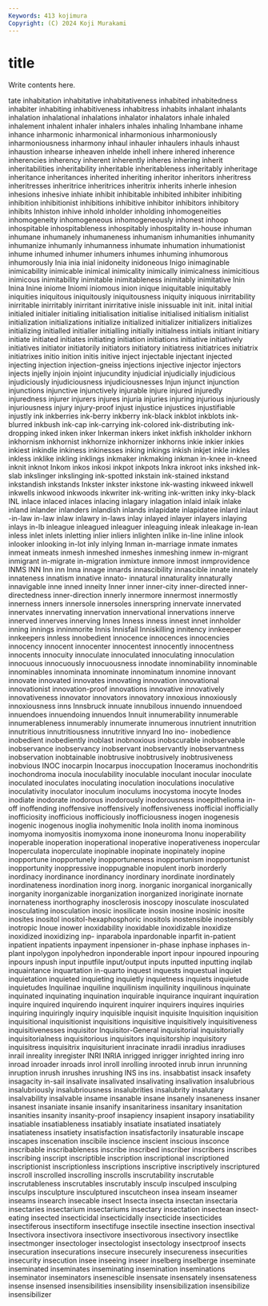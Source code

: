 ```yaml
---
Keywords: 413 kojimura
Copyright: (C) 2024 Koji Murakami
---
```


# title

Write contents here.



tate inhabitation inhabitative inhabitativeness inhabited inhabitedness inhabiter
inhabiting inhabitiveness inhabitress inhabits inhalant inhalants inhalation inhalational inhalations inhalator
inhalators inhale inhaled inhalement inhalent inhaler inhalers inhales inhaling Inhambane
inhame inhance inharmonic inharmonical inharmonious inharmoniously inharmoniousness inharmony inhaul inhauler
inhaulers inhauls inhaust inhaustion inhearse inheaven inhelde inhell inhere inhered
inherence inherencies inherency inherent inherently inheres inhering inherit inheritabilities inheritability
inheritable inheritableness inheritably inheritage inheritance inheritances inherited inheriting inheritor inheritors
inheritress inheritresses inheritrice inheritrices inheritrix inherits inherle inhesion inhesions inhesive
inhiate inhibit inhibitable inhibited inhibiter inhibiting inhibition inhibitionist inhibitions inhibitive
inhibitor inhibitors inhibitory inhibits Inhiston inhive inhold inholder inholding inhomogeneities
inhomogeneity inhomogeneous inhomogeneously inhonest inhoop inhospitable inhospitableness inhospitably inhospitality in-house
inhuman inhumane inhumanely inhumaneness inhumanism inhumanities inhumanity inhumanize inhumanly inhumanness
inhumate inhumation inhumationist inhume inhumed inhumer inhumers inhumes inhuming inhumorous
inhumorously Inia inia inial inidoneity inidoneous Inigo inimaginable inimicability inimicable
inimical inimicality inimically inimicalness inimicitious inimicous inimitability inimitable inimitableness inimitably
inimitative Inin Inina Inine iniome Iniomi iniomous inion inique iniquitable
iniquitably iniquities iniquitous iniquitously iniquitousness iniquity iniquous inirritability inirritable inirritably
inirritant inirritative inisle inissuable init init. inital initial initialed initialer
initialing initialisation initialise initialised initialism initialist initialization initializations initialize initialized
initializer initializers initializes initializing initialled initialler initialling initially initialness initials
initiant initiary initiate initiated initiates initiating initiation initiations initiative initiatively
initiatives initiator initiatorily initiators initiatory initiatress initiatrices initiatrix initiatrixes initio
inition initis initive inject injectable injectant injected injecting injection injection-gneiss
injections injective injector injectors injects injelly injoin injoint injucundity injudicial
injudicially injudicious injudiciously injudiciousness injudiciousnesses Injun injunct injunction injunctions injunctive
injunctively injurable injure injured injuredly injuredness injurer injurers injures injuria
injuries injuring injurious injuriously injuriousness injury injury-proof injust injustice injustices
injustifiable injustly ink inkberries ink-berry inkberry ink-black inkblot inkblots ink-blurred
inkbush ink-cap ink-carrying ink-colored ink-distributing ink-dropping inked inken inker Inkerman
inkers inket inkfish inkholder inkhorn inkhornism inkhornist inkhornize inkhornizer inkhorns
inkie inkier inkies inkiest inkindle inkiness inkinesses inking inkings inkish
inkjet inkle inkles inkless inklike inkling inklings inkmaker inkmaking inkman
in-knee in-kneed inknit inknot Inkom inkos inkosi inkpot inkpots Inkra
inkroot inks inkshed ink-slab inkslinger inkslinging ink-spotted inkstain ink-stained inkstand
inkstandish inkstands Inkster inkster inkstone ink-wasting inkweed inkwell inkwells inkwood
inkwoods inkwriter ink-writing ink-written inky inky-black INL inlace inlaced inlaces
inlacing inlagary inlagation inlaid inlaik inlake inland inlander inlanders inlandish
inlands inlapidate inlapidatee inlard inlaut -in-law in-law inlaw inlawry in-laws
inlay inlayed inlayer inlayers inlaying inlays in-lb inleague inleagued inleaguer
inleaguing inleak inleakage in-lean inless inlet inlets inletting inlier inliers
inlighten inlike in-line inline inlook inlooker inlooking in-lot inly inlying
Inman in-marriage inmate inmates inmeat inmeats inmesh inmeshed inmeshes inmeshing
inmew in-migrant inmigrant in-migrate in-migration inmixture inmore inmost inmprovidence INMS
INN Inn inn Inna innage innards innascibility innascible innate innately
innateness innatism innative innato- innatural innaturality innaturally innavigable inne inned
inneity Inner inner inner-city inner-directed inner-directedness inner-direction innerly innermore innermost
innermostly innerness inners innersole innersoles innerspring innervate innervated innervates innervating
innervation innervational innervations innerve innerved innerves innerving Innes Inness inness
innest innet innholder inning innings inninmorite Innis Innisfail Inniskilling innitency
innkeeper innkeepers innless innobedient innocence innocences innocencies innocency innocent innocenter
innocentest innocently innocentness innocents innocuity innoculate innoculated innoculating innoculation innocuous
innocuously innocuousness innodate innominability innominable innominables innominata innominate innominatum innomine
innovant innovate innovated innovates innovating innovation innovational innovationist innovation-proof innovations
innovative innovatively innovativeness innovator innovators innovatory innoxious innoxiously innoxiousness inns
Innsbruck innuate innubilous innuendo innuendoed innuendoes innuendoing innuendos Innuit innumerability
innumerable innumerableness innumerably innumerate innumerous innutrient innutrition innutritious innutritiousness innutritive
innyard Ino ino- inobedience inobedient inobediently inoblast inobnoxious inobscurable inobservable
inobservance inobservancy inobservant inobservantly inobservantness inobservation inobtainable inobtrusive inobtrusively inobtrusiveness
inobvious INOC inocarpin Inocarpus inoccupation Inoceramus inochondritis inochondroma inocula inoculability
inoculable inoculant inocular inoculate inoculated inoculates inoculating inoculation inoculations inoculative
inoculativity inoculator inoculum inoculums inocystoma inocyte Inodes inodiate inodorate inodorous
inodorously inodorousness inoepithelioma in-off inoffending inoffensive inoffensively inoffensiveness inofficial inofficially
inofficiosity inofficious inofficiously inofficiousness inogen inogenesis inogenic inogenous inoglia inohymenitic
Inola inolith inoma inominous inomyoma inomyositis inomyxoma inone inoneuroma Inonu
inoperability inoperable inoperation inoperational inoperative inoperativeness inopercular Inoperculata inoperculate inopinable
inopinate inopinately inopine inopportune inopportunely inopportuneness inopportunism inopportunist inopportunity inoppressive
inoppugnable inopulent inorb inorderly inordinacy inordinance inordinancy inordinary inordinate inordinately
inordinateness inordination inorg inorg. inorganic inorganical inorganically inorganity inorganizable inorganization
inorganized inoriginate inornate inornateness inorthography inosclerosis inoscopy inosculate inosculated inosculating
inosculation inosic inosilicate inosin inosine inosinic inosite inosites inositol inositol-hexaphosphoric
inositols inostensible inostensibly inotropic Inoue inower inoxidability inoxidable inoxidizable inoxidize
inoxidized inoxidizing inp- inparabola inpardonable inparfit in-patient inpatient inpatients inpayment
inpensioner in-phase inphase inphases in-plant inpolygon inpolyhedron inponderable inport inpour
inpoured inpouring inpours inpush input inputfile input/output inputs inputted inputting
inqilab inquaintance inquartation in-quarto inquest inquests inquestual inquiet inquietation inquieted
inquieting inquietly inquietness inquiets inquietude inquietudes Inquilinae inquiline inquilinism inquilinity
inquilinous inquinate inquinated inquinating inquination inquirable inquirance inquirant inquiration inquire
inquired inquirendo inquirent inquirer inquirers inquires inquiries inquiring inquiringly inquiry
inquisible inquisit inquisite Inquisition inquisition inquisitional inquisitionist inquisitions inquisitive inquisitively
inquisitiveness inquisitivenesses inquisitor Inquisitor-General inquisitorial inquisitorially inquisitorialness inquisitorious inquisitors inquisitorship
inquisitory inquisitress inquisitrix inquisiturient inracinate inradii inradius inradiuses inrail inreality
inregister INRI INRIA inrigged inrigger inrighted inring inro inroad inroader
inroads inrol inroll inrolling inrooted inrub inrun inrunning inruption inrush
inrushes inrushing INS ins ins. insabbatist insack insafety insagacity in-sail
insalivate insalivated insalivating insalivation insalubrious insalubriously insalubriousness insalubrities insalubrity insalutary
insalvability insalvable insame insanable insane insanely insaneness insaner insanest insaniate
insanie insanify insanitariness insanitary insanitation insanities insanity insanity-proof insapiency insapient
insapory insatiability insatiable insatiableness insatiably insatiate insatiated insatiately insatiateness insatiety
insatisfaction insatisfactorily insaturable inscape inscapes inscenation inscibile inscience inscient inscious
insconce inscribable inscribableness inscribe inscribed inscriber inscribers inscribes inscribing inscript
inscriptible inscription inscriptional inscriptioned inscriptionist inscriptionless inscriptions inscriptive inscriptively inscriptured
inscroll inscrolled inscrolling inscrolls inscrutability inscrutable inscrutableness inscrutables inscrutably insculp
insculped insculping insculps insculpture insculptured inscutcheon insea inseam inseamer inseams
insearch insecable insect Insecta insecta insectan insectaria insectaries insectarium insectariums
insectary insectation insectean insect-eating insected insecticidal insecticidally insecticide insecticides insectiferous
insectiform insectifuge insectile insectine insection insectival Insectivora insectivora insectivore insectivorous
insectivory insectlike insectmonger insectologer insectologist insectology insectproof insects insecuration insecurations
insecure insecurely insecureness insecurities insecurity insecution insee inseeing inseer inselberg
inselberge inseminate inseminated inseminates inseminating insemination inseminations inseminator inseminators insenescible
insensate insensately insensateness insense insensed insensibilities insensibility insensibilization insensibilize insensibilizer
